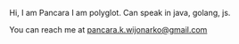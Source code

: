 Hi, I am Pancara
I am polyglot. Can speak in java, golang, js.

You can reach me at pancara.k.wijonarko@gmail.com
